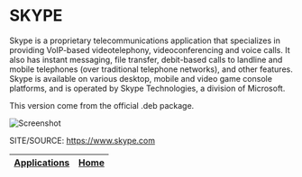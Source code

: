 # SKYPE

 Skype is a proprietary telecommunications application
 that specializes in providing VoIP-based videotelephony,
 videoconferencing and voice calls.
 It also has instant messaging, file transfer, debit-based 
 calls to landline and mobile telephones (over traditional
 telephone  networks), and other features. Skype is 
 available on  various desktop, mobile and video game 
 console platforms, and is operated by Skype Technologies,
 a division of Microsoft.
 
 This version come from the official .deb package.
 
 ![Screenshot](https://www.addictivetips.com/app/uploads/2018/02/skype1.png)
 
 SITE/SOURCE: https://www.skype.com

 | [Applications](https://portable-linux-apps.github.io/apps.html) | [Home](https://portable-linux-apps.github.io)
 | --- | --- |

